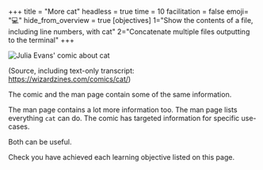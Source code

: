 +++
title = "More cat"
headless = true
time = 10
facilitation = false
emoji= "💻"
hide_from_overview = true
[objectives]
    1="Show the contents of a file, including line numbers, with cat"
    2="Concatenate multiple files outputting to the terminal"
+++

![Julia Evans' comic about cat](https://wizardzines.com/images/uploads/cat.png)

(Source, including text-only transcript: https://wizardzines.com/comics/cat/)

The comic and the man page contain some of the same information.

The man page contains a lot more information too. The man page lists everything `cat` can do. The comic has targeted information for specific use-cases.

Both can be useful.

Check you have achieved each learning objective listed on this page.
